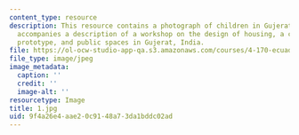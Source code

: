 ```yaml
---
content_type: resource
description: This resource contains a photograph of children in Gujerat. The image
  accompanies a description of a workshop on the design of housing, a community center
  prototype, and public spaces in Gujerat, India.
file: https://ol-ocw-studio-app-qa.s3.amazonaws.com/courses/4-170-ecuador-workshop-fall-2006/9f4a26e4aae20c9148a73da1bddc02ad_1.jpg
file_type: image/jpeg
image_metadata:
  caption: ''
  credit: ''
  image-alt: ''
resourcetype: Image
title: 1.jpg
uid: 9f4a26e4-aae2-0c91-48a7-3da1bddc02ad
---
```

